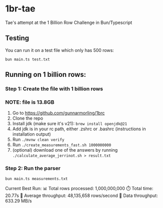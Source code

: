 # 1br-tae

Tae's attempt at the 1 Billion Row Challenge in Bun/Typescript


## Testing

You can run it on a test file which only has 500 rows:

```
bun main.ts test.txt
```

## Running on 1 billion rows:

### Step 1: Create the file with 1 billion rows

### NOTE: file is 13.8GB
1. Go to https://github.com/gunnarmorling/1brc
2. Clone the repo
3. Install jdk (make sure it's v21): `brew install openjdk@21`
4. Add jdk is in your rc path, either .zshrc or .bashrc (instructions in installation output)
5. Run `./mvnw clean verify`
6. Run `./create_measurements_fast.sh 1000000000`
7. (optional) download one of the answers by running `./calculate_average_jerrinot.sh > result.txt`

### Step 2: Run the parser
```
bun main.ts measurements.txt
```

Current Best Run:
📊 Total rows processed: 1,000,000,000
⏱️  Total time: 20.77s
🚀 Average throughput: 48,135,658 rows/second
💾 Data throughput: 633.29 MB/s
